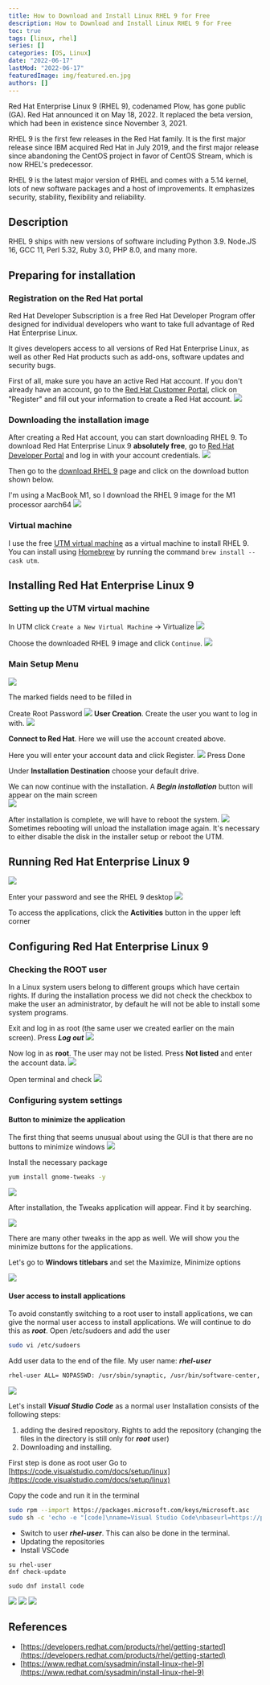 ```yaml
---
title: How to Download and Install Linux RHEL 9 for Free
description: How to Download and Install Linux RHEL 9 for Free
toc: true
tags: [linux, rhel]
series: []
categories: [OS, Linux]
date: "2022-06-17"
lastMod: "2022-06-17"
featuredImage: img/featured.en.jpg
authors: []
---
```



Red Hat Enterprise Linux 9 (RHEL 9), codenamed Plow, has gone public (GA). Red Hat announced it on May 18, 2022. It replaced the beta version, which had been in existence since November 3, 2021.

RHEL 9 is the first few releases in the Red Hat family. It is the first major release since IBM acquired Red Hat in July 2019, and the first major release since abandoning the CentOS project in favor of CentOS Stream, which is now RHEL's predecessor.

RHEL 9 is the latest major version of RHEL and comes with a 5.14 kernel, lots of new software packages and a host of improvements. It emphasizes security, stability, flexibility and reliability.

## Description

RHEL 9 ships with new versions of software including Python 3.9. Node.JS 16, GCC 11, Perl 5.32, Ruby 3.0, PHP 8.0, and many more.

## Preparing for installation

### Registration on the Red Hat portal

Red Hat Developer Subscription is a free Red Hat Developer Program offer designed for individual developers who want to take full advantage of Red Hat Enterprise Linux.

It gives developers access to all versions of Red Hat Enterprise Linux, as well as other Red Hat products such as add-ons, software updates and security bugs.

First of all, make sure you have an active Red Hat account. If you don't already have an account, go to the [Red Hat Customer Portal](https://access.redhat.com/), click on "Register" and fill out your information to create a Red Hat account.
![](img/01.png)

### Downloading the installation image

After creating a Red Hat account, you can start downloading RHEL 9. To download Red Hat Enterprise Linux 9 **absolutely free**, go to [Red Hat Developer Portal](https://developers.redhat.com/products/rhel/overview) and log in with your account credentials.
![](img/01-01.png)

Then go to the [download RHEL 9](https://developers.redhat.com/products/rhel/download) page and click on the download button shown below.

I'm using a MacBook M1, so I download the RHEL 9 image for the M1 processor aarch64
![](img/01-02.png)

### Virtual machine

I use the free [UTM virtual machine](https://mac.getutm.app/) as a virtual machine to install RHEL 9. You can install using [Homebrew](../mac-setup-development/#homebrew) by running the command `brew install --cask utm`.

## Installing Red Hat Enterprise Linux 9

### Setting up the UTM virtual machine

In UTM click `Create a New Virtual Machine` -> Virtualize
![](img/02-02.png)

Choose the downloaded RHEL 9 image and click `Continue`.
![](img/02-01.png)

### Main Setup Menu

![](img/02.png)

The marked fields need to be filled in

Create Root Password
![](img/03.png)
**User Creation**. Create the user you want to log in with.
![](img/04.png)

**Connect to Red Hat**. Here we will use the account created above.

Here you will enter your account data and click Register.
![](img/06.png)
Press Done

Under **Installation Destination** choose your default drive.

We can now continue with the installation. A ***Begin installation*** button will appear on the main screen  
![](img/05.png)

After installation is complete, we will have to reboot the system.
![](img/02-03.png)
Sometimes rebooting will unload the installation image again. It's necessary to either disable the disk in the installer setup or reboot the UTM.

## Running Red Hat Enterprise Linux 9

![](img/07.png)

Enter your password and see the RHEL 9 desktop
![](img/07-01.png)

To access the applications, click the **Activities** button in the upper left corner

## Configuring Red Hat Enterprise Linux 9

### Checking the ROOT user

In a Linux system users belong to different groups which have certain rights. If during the installation process we did not check the checkbox to make the user an administrator, by default he will not be able to install some system programs.

Exit and log in as root (the same user we created earlier on the main screen). Press ***Log out***
![](img/07-03.png)

Now log in as **root**. The user may not be listed. Press **Not listed** and enter the account data.
![](img/07-04.png)

Open terminal and check
![](img/07-05.png)

### Configuring system settings

#### Button to minimize the application

The first thing that seems unusual about using the GUI is that there are no buttons to minimize windows
![](img/07-02.png)

Install the necessary package

```sh
yum install gnome-tweaks -y
```

![](img/07-06.png)

After installation, the Tweaks application will appear. Find it by searching.

![](img/07-07.png)

There are many other tweaks in the app as well. We will show you the minimize buttons for the applications.

Let's go to **Windows titlebars** and set the Maximize, Minimize options

![](img/07-08.png)

#### User access to install applications

To avoid constantly switching to a root user to install applications, we can give the normal user access to install applications.
We will continue to do this as ***root***.
Open /etc/sudoers and add the user

```sh
sudo vi /etc/sudoers
```

Add user data to the end of the file. My user name: ***rhel-user***

```sh
rhel-user ALL= NOPASSWD: /usr/sbin/synaptic, /usr/bin/software-center, /usr/bin/apt-get, /usr/bin/dnf
```

![](img/07-09.png)

Let's install ***Visual Studio Code*** as a normal user
Installation consists of the following steps:

1. adding the desired repository. Rights to add the repository (changing the files in the directory is still only for ***root*** user)
2. Downloading and installing.

First step is done as root user
Go to [https://code.visualstudio.com/docs/setup/linux](https://code.visualstudio.com/docs/setup/linux)

Copy the code and run it in the terminal

```sh
sudo rpm --import https://packages.microsoft.com/keys/microsoft.asc
sudo sh -c 'echo -e "[code]\nname=Visual Studio Code\nbaseurl=https://packages.microsoft.com/yumrepos/vscode\nenabled=1\ngpgcheck=1\ngpgkey=https://packages.microsoft.com/keys/microsoft.asc" > /etc/yum.repos.d/vscode.repo'
```

- Switch to user ***rhel-user***. This can also be done in the terminal.
- Updating the repositories
- Install VSCode

```
su rhel-user
dnf check-update

sudo dnf install code
```

![](img/07-10.png)
![](img/07-11.png)
![](img/07-12.png)

## References

- [https://developers.redhat.com/products/rhel/getting-started](https://developers.redhat.com/products/rhel/getting-started)
- [https://www.redhat.com/sysadmin/install-linux-rhel-9](https://www.redhat.com/sysadmin/install-linux-rhel-9)
